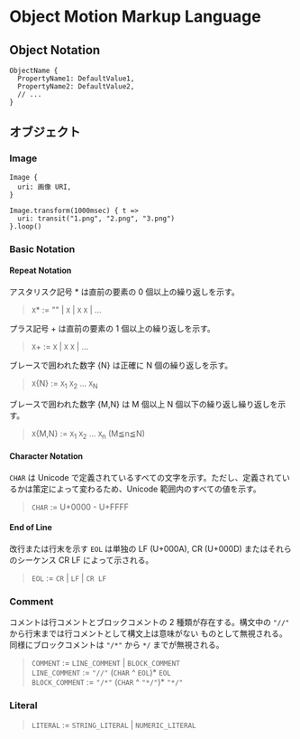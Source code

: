 # Object Motion Markup Language

## Object Notation

```
ObjectName {
  PropertyName1: DefaultValue1,
  PropertyName2: DefaultValue2,
  // ...
}
```

## オブジェクト
### Image
```
Image {
  uri: 画像 URI,
}
```
```
Image.transform(1000msec) { t =>
  uri: transit("1.png", "2.png", "3.png")
}.loop()
```

### Basic Notation

#### Repeat Notation

アスタリスク記号 * は直前の要素の 0 個以上の繰り返しを示す。

> `X`* := "" | `X` | `X` `X` | ...

プラス記号 + は直前の要素の 1 個以上の繰り返しを示す。

> `X`+ := `X` | `X` `X` | ...

ブレースで囲われた数字 {N} は正確に N 個の繰り返しを示す。

> `X`{N} := `X`<sub>1</sub> `X`<sub>2</sub> ... `X`<sub>N</sub>

ブレースで囲われた数字 {M,N} は M 個以上 N 個以下の繰り返し繰り返しを示す。

> `X`{M,N} := `X`<sub>1</sub> `X`<sub>2</sub> ... `X`<sub>n</sub>  (M≦n≦N)

#### Character Notation

`CHAR` は Unicode で定義されているすべての文字を示す。ただし、定義されているかは策定によって変わるため、Unicode 範囲内のすべての値を示す。

> `CHAR` := U+0000 - U+FFFF

#### End of Line

改行または行末を示す `EOL` は単独の LF (U+000A), CR (U+000D) またはそれらのシーケンス CR LF によって示される。

> `EOL` := `CR` | `LF` | `CR LF`

### Comment

コメントは行コメントとブロックコメントの 2 種類が存在する。構文中の `"//"` から行末までは行コメントとして構文上は意味がない
ものとして無視される。同様にブロックコメントは `"/*"` から `*/` までが無視される。

> `COMMENT` := `LINE_COMMENT` | `BLOCK_COMMENT`<br/>
> `LINE_COMMENT` := `"//"` (`CHAR` ^ `EOL`)* `EOL`<br/>
> `BLOCK_COMMENT` := `"/*"` (`CHAR` ^ `"*/"`)* `"*/"`

### Literal

> `LITERAL` := `STRING_LITERAL` | `NUMERIC_LITERAL`